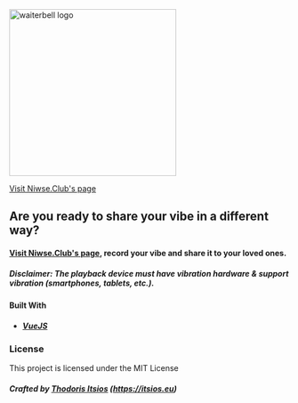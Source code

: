 <img width="300" alt="waiterbell logo" src="https://user-images.githubusercontent.com/3685481/86575635-473b2900-bf80-11ea-964a-5f9eef18d738.png">

[Visit Niwse.Club's page](https://thodorisit.github.io/Niwse.Club/dist/#/)

## Are you ready to share your vibe in a different way?

#### [Visit Niwse.Club's page](https://thodorisit.github.io/Niwse.Club/dist/#/), record your vibe and share it to your loved ones.
##### Disclaimer: The playback device must have vibration hardware & support vibration (smartphones, tablets, etc.).


#### Built With
* ##### [VueJS](https://vuejs.org/)

### License
This project is licensed under the MIT License

##### Crafted by [Thodoris Itsios](https://itsios.eu) (https://itsios.eu)
